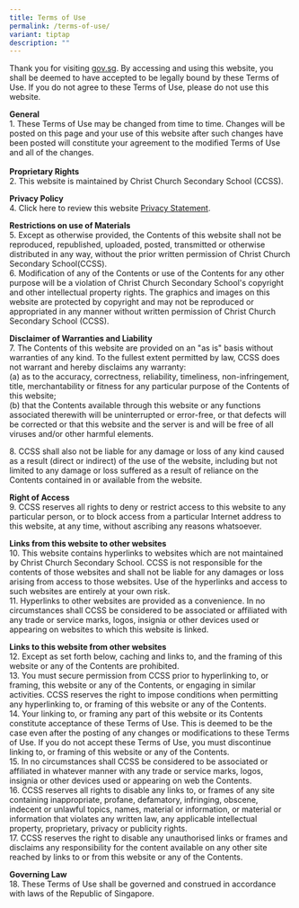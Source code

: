 ```yaml
---
title: Terms of Use
permalink: /terms-of-use/
variant: tiptap
description: ""
---
```

<p>Thank you for visiting <a href="https://www.gov.sg/privacy-statement" rel="noopener noreferrer nofollow" target="_blank">gov.sg</a>. By accessing and
using this website, you shall be deemed to have accepted to be legally
bound by these Terms of Use. If you do not agree to these Terms of Use,
please do not use this website.</p>
<p><strong>General</strong>
<br>1. These Terms of Use may be changed from time to time. Changes will be
posted on this page and your use of this website after such changes have
been posted will constitute your agreement to the modified Terms of Use
and all of the changes.
<br>
<br><strong>Proprietary Rights</strong>
<br>2. This website is maintained by Christ Church Secondary School (CCSS).</p>
<p><strong>Privacy Policy</strong>
<br>4. Click here to review this website&nbsp;<a href="https://www.gov.sg/privacy-statement" rel="noopener noreferrer nofollow" target="_blank">Privacy Statement</a>.</p>
<p><strong>Restrictions on use of Materials</strong>
<br>5. Except as otherwise provided, the Contents of this website shall not
be reproduced, republished, uploaded, posted, transmitted or otherwise
distributed in any way, without the prior written permission of Christ
Church Secondary School(CCSS).
<br>6. Modification of any of the Contents or use of the Contents for any
other purpose will be a violation of Christ Church Secondary School's copyright
and other intellectual property rights. The graphics and images on this
website are protected by copyright and may not be reproduced or appropriated
in any manner without written permission of Christ Church Secondary School
(CCSS).</p>
<p><strong>Disclaimer of Warranties and Liability</strong>
<br>7. The Contents of this website are provided on an "as is" basis without
warranties of any kind. To the fullest extent permitted by law, CCSS does
not warrant and hereby disclaims any warranty:
<br>(a) as to the accuracy, correctness, reliability, timeliness, non-infringement,
title, merchantability or fitness for any particular purpose of the Contents
of this website;
<br>(b) that the Contents available through this website or any functions
associated therewith will be uninterrupted or error-free, or that defects
will be corrected or that this website and the server is and will be free
of all viruses and/or other harmful elements.</p>
<p>8. CCSS shall also not be liable for any damage or loss of any kind caused
as a result (direct or indirect) of the use of the website, including but
not limited to any damage or loss suffered as a result of reliance on the
Contents contained in or available from the website.</p>
<p><strong>Right of Access</strong>
<br>9. CCSS reserves all rights to deny or restrict access to this website
to any particular person, or to block access from a particular Internet
address to this website, at any time, without ascribing any reasons whatsoever.</p>
<p><strong>Links from this website to other websites</strong>
<br>10. This website contains hyperlinks to websites which are not maintained
by Christ Church Secondary School. CCSS is not responsible for the contents
of those websites and shall not be liable for any damages or loss arising
from access to those websites. Use of the hyperlinks and access to such
websites are entirely at your own risk.
<br>11. Hyperlinks to other websites are provided as a convenience. In no
circumstances shall CCSS be considered to be associated or affiliated with
any trade or service marks, logos, insignia or other devices used or appearing
on websites to which this website is linked.</p>
<p><strong>Links to this website from other websites</strong>
<br>12. Except as set forth below, caching and links to, and the framing of
this website or any of the Contents are prohibited.
<br>13. You must secure permission from CCSS prior to hyperlinking to, or
framing, this website or any of the Contents, or engaging in similar activities.
CCSS reserves the right to impose conditions when permitting any hyperlinking
to, or framing of this website or any of the Contents.
<br>14. Your linking to, or framing any part of this website or its Contents
constitute acceptance of these Terms of Use. This is deemed to be the case
even after the posting of any changes or modifications to these Terms of
Use. If you do not accept these Terms of Use, you must discontinue linking
to, or framing of this website or any of the Contents.
<br>15. In no circumstances shall CCSS be considered to be associated or affiliated
in whatever manner with any trade or service marks, logos, insignia or
other devices used or appearing on web the Contents.
<br>16. CCSS reserves all rights to disable any links to, or frames of any
site containing inappropriate, profane, defamatory, infringing, obscene,
indecent or unlawful topics, names, material or information, or material
or information that violates any written law, any applicable intellectual
property, proprietary, privacy or publicity rights.
<br>17. CCSS reserves the right to disable any unauthorised links or frames
and disclaims any responsibility for the content available on any other
site reached by links to or from this website or any of the Contents.</p>
<p><strong>Governing Law</strong>
<br>18. These Terms of Use shall be governed and construed in accordance with
laws of the Republic of Singapore.</p>